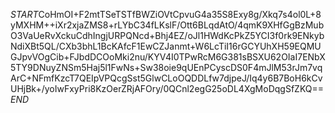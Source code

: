 $START$CoHmOI+F2mtTSeTSTfBWZiOVtCpvuG4a35S8Exy8g/Xkq7s4ol0L+8yMXHM++iXr2xjaZMS8+rLYbC34fLKslF/Ott6BLqdAtO/4qmK9XHfGgBzMubO3VaUeRvXckuCdhIngjURPQNcd+Bhj4EZ/oJl1HWdKcPkZ5YCI3f0rk9ENkybNdiXBt5QL/CXb3bhL1BcKAfcF1EwCZJanmt+W6LcTiI16rGCYUhXH59EQMUGJpvVOgCib+FJbdDCOoMki2nu/KYV4I0TPwRcM6G381sBSXU62OIaI7ENbX5TY9DNuyZNSm5Haj5l1FwNs+Sw38oie9qUEnPCyscDS0F4mJlM53rJm7vqArC+NFmfKzcT7QEIpVPQcgSst5GlwCLoOQDDLfw7djpeJ/Iq4y6B7BoH6kCvUHjBk+/yoIwFxyPri8KzOerZRjAFOry/0QCnl2egG25oDL4XgMoDqgSfZKQ==$END$